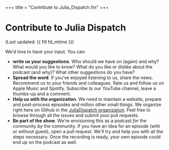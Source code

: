 +++
title = "Contribute to Julia_Dispatch.fm"
+++

# Contribute to Julia Dispatch

(Last updated: {{ fill fd_mtime }})

We'd love to have your input. You can:

- **write us your suggestions**.
  Who should we have on (again) and why? What would you like to know?
  What do you like or dislike about the podcast (and why)?
  What other suggestions do you have?
- **Spread the word**.
  If you've enjoyed listening to us, share the news.
  Recommend us to your friends and colleagues.
  Rate us and follow us on Apple Music and Spotify.
  Subscribe to our YouTube channel, leave a thumbs-up and a comment.
- **Help us with the organization**.
  We need to maintain a website, prepare and post-process episodes and
  million other small things.
  We organize right here on Github in the [JuliaDispatch organization](https://github.com/JuliaDispatch).
  Feel free to browse through all the issues and submit your pull requests.
- **Be part of the show**.
  We're envisioning this as a podcast _for_ the community _by_ the community.
  If you have an idea for an episode (with or without guest), open a pull request.
  We'll try and help you with all the steps necessary.
  Once the recording is ready, your own episode could end up on the podcast as well.

<!-- what else? -->

